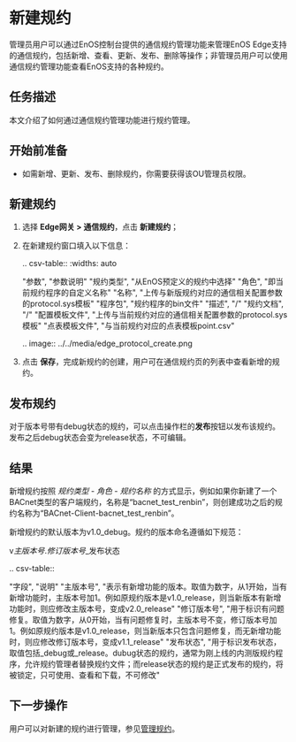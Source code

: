 # 新建规约

管理员用户可以通过EnOS控制台提供的通信规约管理功能来管理EnOS Edge支持的通信规约，包括新增、查看、更新、发布、删除等操作；非管理员用户可以使用通信规约管理功能查看EnOS支持的各种规约。

## 任务描述

本文介绍了如何通过通信规约管理功能进行规约管理。

## 开始前准备

- 如需新增、更新、发布、删除规约，你需要获得该OU管理员权限。

## 新建规约

1. 选择 **Edge网关 > 通信规约**，点击 **新建规约**；

2. 在新建规约窗口填入以下信息：

   .. csv-table::
      :widths: auto

      "参数", "参数说明"
      "规约类型", "从EnOS预定义的规约中选择"
      "角色", "即当前规约程序的自定义名称"
      "名称", "上传与新版规约对应的通信相关配置参数的protocol.sys模板"
      "程序包", "规约程序的bin文件"
      "描述", "/"
      "规约文档", "/"
      "配置模板文件", "上传与当前规约对应的通信相关配置参数的protocol.sys模板"
      "点表模板文件", "与当前规约对应的点表模板point.csv"

   .. image:: ../../media/edge_protocol_create.png

3. 点击 **保存**，完成新规约的创建，用户可在通信规约页的列表中查看新增的规约。

## 发布规约

对于版本号带有debug状态的规约，可以点击操作栏的**发布**按钮以发布该规约。发布之后debug状态会变为release状态，不可编辑。

## 结果

新增规约按照 *规约类型* - *角色* - *规约名称* 的方式显示，例如如果你新建了一个BACnet类型的客户端规约，名称是“bacnet_test_renbin”，则创建成功之后的规约名称为“BACnet-Client-bacnet_test_renbin”。

新增规约的默认版本为v1.0_debug。规约的版本命名遵循如下规范：

v*主版本号*.*修订版本号*_发布状态

.. csv-table::
       
   "字段", "说明"
   "主版本号", "表示有新增功能的版本。取值为数字，从1开始，当有新增功能时，主版本号加1。例如原规约版本是v1.0_release，则当新版本有新增功能时，则应修改主版本号，变成v2.0_release"
   "修订版本号", "用于标识有问题修复。取值为数字，从0开始，当有问题修复时，主版本号不变，修订版本号加1。例如原规约版本是v1.0_release，则当新版本只包含问题修复，而无新增功能时，则应修改修订版本号，变成v1.1_release"
   "发布状态", "用于标识发布状态，取值包括_debug或_release。dubug状态的规约，通常为刚上线的内测版规约程序，允许规约管理者替换规约文件；而release状态的规约是正式发布的规约，将被锁定，只可使用、查看和下载，不可修改"

<!--End-->

## 下一步操作

用户可以对新建的规约进行管理，参见[管理规约](managing_protocol)。








